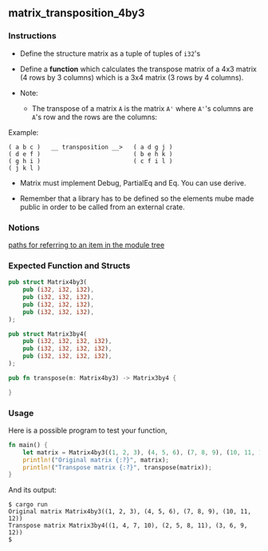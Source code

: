 ## matrix_transposition_4by3

### Instructions

- Define the structure matrix as a tuple of tuples of `i32`'s

- Define a **function** which calculates the transpose matrix of a 4x3 matrix (4 rows by 3 columns) which is a 3x4 matrix (3 rows by 4 columns).

- Note:

  - The transpose of a matrix `A` is the matrix `A'` where `A'`'s columns are `A`'s row and the rows are the columns:

Example:

```console
( a b c )   __ transposition __>   ( a d g j )
( d e f )                          ( b e h k )
( g h i )                          ( c f i l )
( j k l )
```

- Matrix must implement Debug, PartialEq and Eq. You can use derive.

- Remember that a library has to be defined so the elements mube made public in order to be called from an external crate.

### Notions

[paths for referring to an item in the module tree](https://doc.rust-lang.org/stable/book/ch07-03-paths-for-referring-to-an-item-in-the-module-tree.html)

### Expected Function and Structs

```rust
pub struct Matrix4by3(
    pub (i32, i32, i32),
    pub (i32, i32, i32),
    pub (i32, i32, i32),
    pub (i32, i32, i32),
);

pub struct Matrix3by4(
    pub (i32, i32, i32, i32),
    pub (i32, i32, i32, i32),
    pub (i32, i32, i32, i32),
);

pub fn transpose(m: Matrix4by3) -> Matrix3by4 {

}
```

### Usage

Here is a possible program to test your function,

```rust
fn main() {
    let matrix = Matrix4by3((1, 2, 3), (4, 5, 6), (7, 8, 9), (10, 11, 12));
    println!("Original matrix {:?}", matrix);
    println!("Transpose matrix {:?}", transpose(matrix));
}
```

And its output:

```console
$ cargo run
Original matrix Matrix4by3((1, 2, 3), (4, 5, 6), (7, 8, 9), (10, 11, 12))
Transpose matrix Matrix3by4((1, 4, 7, 10), (2, 5, 8, 11), (3, 6, 9, 12))
$
```
